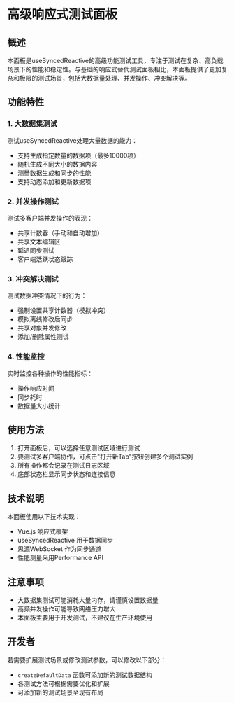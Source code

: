 # 高级响应式测试面板

## 概述
本面板是useSyncedReactive的高级功能测试工具，专注于测试在复杂、高负载场景下的性能和稳定性。与基础的响应式替代测试面板相比，本面板提供了更加复杂和极限的测试场景，包括大数据量处理、并发操作、冲突解决等。

## 功能特性

### 1. 大数据集测试
测试useSyncedReactive处理大量数据的能力：
- 支持生成指定数量的数据项（最多10000项）
- 随机生成不同大小的数据内容
- 测量数据生成和同步的性能
- 支持动态添加和更新数据项

### 2. 并发操作测试
测试多客户端并发操作的表现：
- 共享计数器（手动和自动增加）
- 共享文本编辑区
- 延迟同步测试
- 客户端活跃状态跟踪

### 3. 冲突解决测试
测试数据冲突情况下的行为：
- 强制设置共享计数器（模拟冲突）
- 模拟离线修改后同步
- 共享对象并发修改
- 添加/删除属性测试

### 4. 性能监控
实时监控各种操作的性能指标：
- 操作响应时间
- 同步耗时
- 数据量大小统计

## 使用方法

1. 打开面板后，可以选择任意测试区域进行测试
2. 要测试多客户端协作，可点击"打开新Tab"按钮创建多个测试实例
3. 所有操作都会记录在测试日志区域
4. 底部状态栏显示同步状态和连接信息

## 技术说明

本面板使用以下技术实现：
- Vue.js 响应式框架
- useSyncedReactive 用于数据同步
- 思源WebSocket 作为同步通道
- 性能测量采用Performance API

## 注意事项

- 大数据集测试可能消耗大量内存，请谨慎设置数据量
- 高频并发操作可能导致网络压力增大
- 本面板主要用于开发测试，不建议在生产环境使用

## 开发者

若需要扩展测试场景或修改测试参数，可以修改以下部分：
- `createDefaultData` 函数可添加新的测试数据结构
- 各测试方法可根据需要优化和扩展
- 可添加新的测试场景至现有布局 